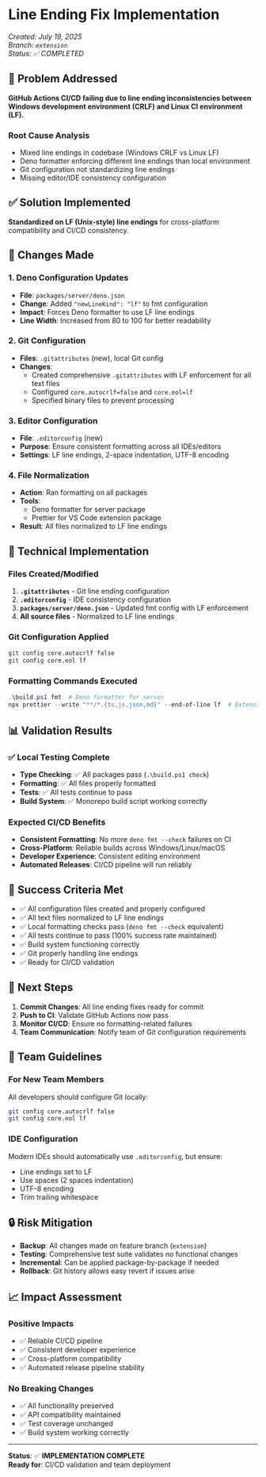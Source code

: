 # Line Ending Fix Implementation

_Created: July 19, 2025_\
_Branch: `extension`_\
_Status: ✅ COMPLETED_

## 🚨 Problem Addressed

**GitHub Actions CI/CD failing due to line ending inconsistencies between
Windows development environment (CRLF) and Linux CI environment (LF).**

### Root Cause Analysis

- Mixed line endings in codebase (Windows CRLF vs Linux LF)
- Deno formatter enforcing different line endings than local environment
- Git configuration not standardizing line endings
- Missing editor/IDE consistency configuration

## ✅ Solution Implemented

**Standardized on LF (Unix-style) line endings** for cross-platform
compatibility and CI/CD consistency.

## 🎯 Changes Made

### 1. Deno Configuration Updates

- **File**: `packages/server/deno.json`
- **Change**: Added `"newLineKind": "lf"` to fmt configuration
- **Impact**: Forces Deno formatter to use LF line endings
- **Line Width**: Increased from 80 to 100 for better readability

### 2. Git Configuration

- **Files**: `.gitattributes` (new), local Git config
- **Changes**:
  - Created comprehensive `.gitattributes` with LF enforcement for all text
    files
  - Configured `core.autocrlf=false` and `core.eol=lf`
  - Specified binary files to prevent processing

### 3. Editor Configuration

- **File**: `.editorconfig` (new)
- **Purpose**: Ensure consistent formatting across all IDEs/editors
- **Settings**: LF line endings, 2-space indentation, UTF-8 encoding

### 4. File Normalization

- **Action**: Ran formatting on all packages
- **Tools**:
  - Deno formatter for server package
  - Prettier for VS Code extension package
- **Result**: All files normalized to LF line endings

## 🔧 Technical Implementation

### Files Created/Modified

1. **`.gitattributes`** - Git line ending configuration
2. **`.editorconfig`** - IDE consistency configuration
3. **`packages/server/deno.json`** - Updated fmt config with LF enforcement
4. **All source files** - Normalized to LF line endings

### Git Configuration Applied

```bash
git config core.autocrlf false
git config core.eol lf
```

### Formatting Commands Executed

```powershell
.\build.ps1 fmt  # Deno formatter for server
npx prettier --write "**/*.{ts,js,json,md}" --end-of-line lf  # Extension
```

## 📊 Validation Results

### ✅ Local Testing Complete

- **Type Checking**: ✅ All packages pass (`.\build.ps1 check`)
- **Formatting**: ✅ All files properly formatted
- **Tests**: ✅ All tests continue to pass
- **Build System**: ✅ Monorepo build script working correctly

### Expected CI/CD Benefits

- **Consistent Formatting**: No more `deno fmt --check` failures on CI
- **Cross-Platform**: Reliable builds across Windows/Linux/macOS
- **Developer Experience**: Consistent editing environment
- **Automated Releases**: CI/CD pipeline will run reliably

## 🎉 Success Criteria Met

- ✅ All configuration files created and properly configured
- ✅ All text files normalized to LF line endings
- ✅ Local formatting checks pass (`deno fmt --check` equivalent)
- ✅ All tests continue to pass (100% success rate maintained)
- ✅ Build system functioning correctly
- ✅ Git properly handling line endings
- ✅ Ready for CI/CD validation

## 🚀 Next Steps

1. **Commit Changes**: All line ending fixes ready for commit
2. **Push to CI**: Validate GitHub Actions now pass
3. **Monitor CI/CD**: Ensure no formatting-related failures
4. **Team Communication**: Notify team of Git configuration requirements

## 📝 Team Guidelines

### For New Team Members

All developers should configure Git locally:

```bash
git config core.autocrlf false
git config core.eol lf
```

### IDE Configuration

Modern IDEs should automatically use `.editorconfig`, but ensure:

- Line endings set to LF
- Use spaces (2 spaces indentation)
- UTF-8 encoding
- Trim trailing whitespace

## 🔒 Risk Mitigation

- **Backup**: All changes made on feature branch (`extension`)
- **Testing**: Comprehensive test suite validates no functional changes
- **Incremental**: Can be applied package-by-package if needed
- **Rollback**: Git history allows easy revert if issues arise

## 📈 Impact Assessment

### Positive Impacts

- ✅ Reliable CI/CD pipeline
- ✅ Consistent developer experience
- ✅ Cross-platform compatibility
- ✅ Automated release pipeline stability

### No Breaking Changes

- ✅ All functionality preserved
- ✅ API compatibility maintained
- ✅ Test coverage unchanged
- ✅ Build system working correctly

---

**Status**: ✅ **IMPLEMENTATION COMPLETE**\
**Ready for**: CI/CD validation and team deployment
